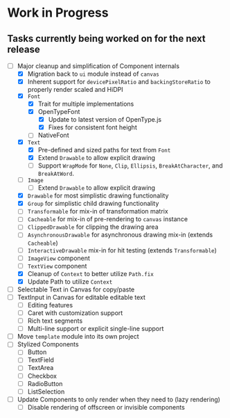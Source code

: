# Work in Progress
## Tasks currently being worked on for the next release

* [ ] Major cleanup and simplification of Component internals
    * [X] Migration back to `ui` module instead of `canvas`
    * [X] Inherent support for `devicePixelRatio` and `backingStoreRatio` to properly render scaled and HiDPI
    * [X] `Font`
        * [X] Trait for multiple implementations
        * [X] OpenTypeFont
          * [X] Update to latest version of OpenType.js
          * [X] Fixes for consistent font height
        * [ ] NativeFont
    * [X] `Text`
        * [X] Pre-defined and sized paths for text from `Font`
        * [X] Extend `Drawable` to allow explicit drawing
        * [ ] Support `WrapMode` for `None`, `Clip`, `Ellipsis`, `BreakAtCharacter`, and `BreakAtWord`.
    * [ ] `Image`
        * [ ] Extend `Drawable` to allow explicit drawing
    * [X] `Drawable` for most simplistic drawing functionality
    * [X] `Group` for simplistic child drawing functionality
    * [ ] `Transformable` for mix-in of transformation matrix
    * [ ] `Cacheable` for mix-in of pre-rendering to `canvas` instance
    * [ ] `ClippedDrawable` for clipping the drawing area
    * [ ] `AsynchronousDrawable` for asynchronous drawing mix-in (extends `Cacheable`)
    * [ ] `InteractiveDrawable` mix-in for hit testing (extends `Transformable`)
    * [ ] `ImageView` component
    * [ ] `TextView` component
    * [X] Cleanup of `Context` to better utilize `Path.fix`
    * [X] Update Path to utilize `Context`
* [ ] Selectable Text in Canvas for copy/paste
* [ ] TextInput in Canvas for editable editable text
    * [ ] Editing features
    * [ ] Caret with customization support
    * [ ] Rich text segments
    * [ ] Multi-line support or explicit single-line support
* [ ] Move `template` module into its own project
* [ ] Stylized Components
    * [ ] Button
    * [ ] TextField
    * [ ] TextArea
    * [ ] Checkbox
    * [ ] RadioButton
    * [ ] ListSelection
* [ ] Update Components to only render when they need to (lazy rendering)
    * [ ] Disable rendering of offscreen or invisible components